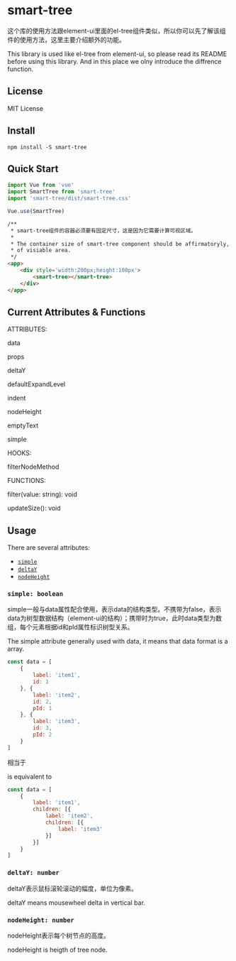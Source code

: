 # smart-tree

这个库的使用方法跟element-ui里面的el-tree组件类似，所以你可以先了解该组件的使用方法，这里主要介绍额外的功能。

This library is used like el-tree from element-ui, so please read its README before using this library. And in this place we olny introduce the diffrence function.

## License

MIT License

## Install
```
npm install -S smart-tree
```

## Quick Start
``` javascript
import Vue from 'vue'
import SmartTree from 'smart-tree'
import 'smart-tree/dist/smart-tree.css'

Vue.use(SmartTree)
```

``` html
/**
 * smart-tree组件的容器必须要有固定尺寸，这是因为它需要计算可视区域。
 *
 * The container size of smart-tree component should be affirmatoryly, because we must calculate the size
 * of visiable area.
 */
<app>
    <div style='width:200px;height:100px'>
        <smart-tree></smart-tree>
    </div>
</app>
```

## Current Attributes & Functions

ATTRIBUTES:

data

props

deltaY

defaultExpandLevel

indent

nodeHeight

emptyText

simple

HOOKS:

filterNodeMethod

FUNCTIONS:

filter(value: string): void

updateSize(): void

## Usage

There are several attributes:

- [`simple`](#simple)
- [`deltaY`](#deltaY)
- [`nodeHeight`](#nodeHeight)

### <a id="simple"></a> `simple: boolean`

simple一般与data属性配合使用，表示data的结构类型。不携带为false，表示data为树型数据结构（element-ui的结构）；携带时为true，此时data类型为数组，每个元素根据id和pId属性标识树型关系。

The simple attribute generally used with data, it means that data format is a array.

``` javascript
const data = [
    {
        label: 'item1',
        id: 1
    }, {
        label: 'item2',
        id: 2,
        pId: 1
    }, {
        label: 'item3',
        id: 3,
        pId: 2
    }
]
```

相当于

is equivalent to

``` javascript
const data = [
    {
        label: 'item1',
        children: [{
            label: 'item2',
            children: [{
                label: 'item3'
            }]
        }]
    }
]
```

### <a id="deltaY"></a> `deltaY: number`

deltaY表示鼠标滚轮滚动的幅度，单位为像素。

deltaY means mousewheel delta in vertical bar.

### <a id="nodeHeight"></a> `nodeHeight: number`

nodeHeight表示每个树节点的高度。

nodeHeight is heigth of tree node.
